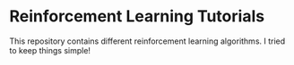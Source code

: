 # Reinforcement Learning Tutorials
This repository contains different reinforcement learning algorithms. I tried to keep things simple!
